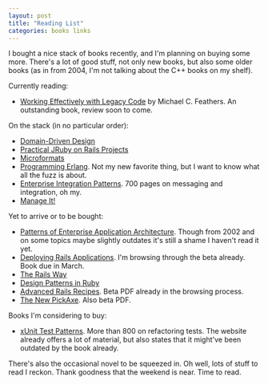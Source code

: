 ```yaml
---
layout: post
title: "Reading List"
categories: books links
---
```

I bought a nice stack of books recently, and I'm planning on buying some more. There's a lot of good stuff, not only new books, but also some older books (as in from 2004, I'm not talking about the C++ books on my shelf).

Currently reading:

* [Working Effectively with Legacy Code](http://www.informit.com/title/0131177052) by Michael C. Feathers. An outstanding book, review soon to come.

On the stack (in no particular order):

* [Domain-Driven Design](http://domaindrivendesign.org/books/index.html#DDD)
* [Practical JRuby on Rails Projects](http://www.apress.com/book/view/1590598814)
* [Microformats](http://microformatique.com/book/)
* [Programming Erlang](http://www.pragprog.com/titles/jaerlang). Not my new favorite thing, but I want to know what all the fuzz is about.
* [Enterprise Integration Patterns](http://www.enterpriseintegrationpatterns.com/). 700 pages on messaging and integration, oh my.
* [Manage It!](http://www.pragprog.com/titles/jrpm)

Yet to arrive or to be bought:

* [Patterns of Enterprise Application Architecture](http://www.informit.com/store/product.aspx?isbn=0321127420). Though from 2002 and on some topics maybe slightly outdates it's still a shame I haven't read it yet.
* [Deploying Rails Applications](http://www.pragprog.com/titles/fr_deploy). I'm browsing through the beta already. Book due in March.
* [The Rails Way](http://www.informit.com/store/product.aspx?isbn=0321445619)
* [Design Patterns in Ruby](http://www.informit.com/title/0321490452)
* [Advanced Rails Recipes](http://www.pragprog.com/titles/fr_arr). Beta PDF already in the browsing process.
* [The New PickAxe](http://www.pragprog.com/titles/ruby3). Also beta PDF.

Books I'm considering to buy:

* [xUnit Test Patterns](http://xunitpatterns.com/). More than 800 on refactoring tests. The website already offers a lot of material, but also states that it might've been outdated by the book already.

There's also the occasional novel to be squeezed in. Oh well, lots of stuff to read I reckon. Thank goodness that the weekend is near. Time to read.